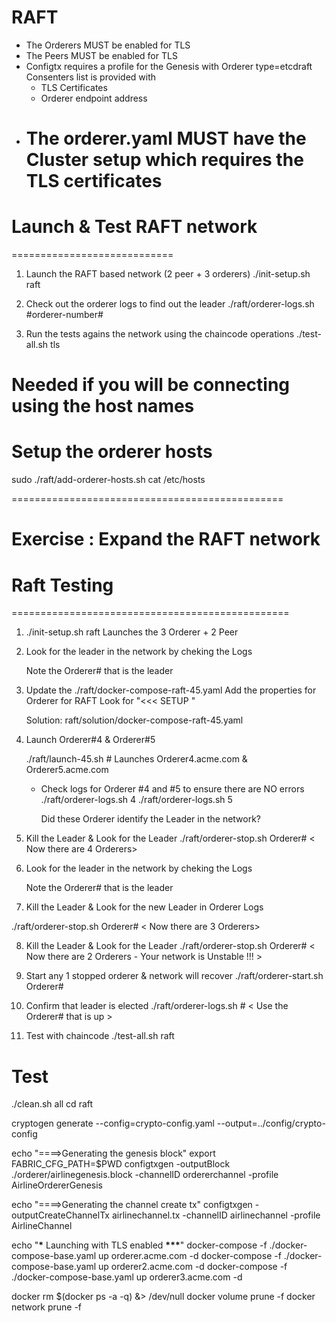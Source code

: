 # RAFT

- The Orderers MUST be enabled for TLS
- The Peers MUST be enabled for TLS
- Configtx requires a profile for the Genesis with Orderer type=etcdraft
  Consenters list is provided with
  - TLS Certificates
  - Orderer endpoint address
- # The orderer.yaml MUST have the Cluster setup which requires the TLS certificates

# Launch & Test RAFT network

============================

1. Launch the RAFT based network (2 peer + 3 orderers)
   ./init-setup.sh raft

2. Check out the orderer logs to find out the leader
   ./raft/orderer-logs.sh #orderer-number#

3. Run the tests agains the network using the chaincode operations
   ./test-all.sh tls

# Needed if you will be connecting using the host names

# Setup the orderer hosts

sudo ./raft/add-orderer-hosts.sh
cat /etc/hosts

===============================================

# Exercise : Expand the RAFT network

# Raft Testing

================================================

1. ./init-setup.sh raft Launches the 3 Orderer + 2 Peer

2. Look for the leader in the network by cheking the Logs

   Note the Orderer# that is the leader

3. Update the ./raft/docker-compose-raft-45.yaml
   Add the properties for Orderer for RAFT
   Look for "<<< SETUP "

   Solution: raft/solution/docker-compose-raft-45.yaml

4. Launch Orderer#4 & Orderer#5

   ./raft/launch-45.sh # Launches Orderer4.acme.com & Orderer5.acme.com

   - Check logs for Orderer #4 and #5 to ensure there are NO errors
     ./raft/orderer-logs.sh 4
     ./raft/orderer-logs.sh 5

     Did these Orderer identify the Leader in the network?

5. Kill the Leader & Look for the Leader
   ./raft/orderer-stop.sh Orderer#
   < Now there are 4 Orderers>

6. Look for the leader in the network by cheking the Logs

   Note the Orderer# that is the leader

7. Kill the Leader & Look for the new Leader in Orderer Logs

./raft/orderer-stop.sh Orderer#
< Now there are 3 Orderers>

8. Kill the Leader & Look for the Leader
   ./raft/orderer-stop.sh Orderer#
   < Now there are 2 Orderers - Your network is Unstable !!! >

9. Start any 1 stopped orderer & network will recover
   ./raft/orderer-start.sh Orderer#

10. Confirm that leader is elected
    ./raft/orderer-logs.sh # < Use the Orderer# that is up >

11. Test with chaincode
    ./test-all.sh raft

# Test

./clean.sh all
cd raft

cryptogen generate --config=crypto-config.yaml --output=../config/crypto-config

echo "====>Generating the genesis block"
export FABRIC_CFG_PATH=$PWD
configtxgen -outputBlock ./orderer/airlinegenesis.block -channelID ordererchannel -profile AirlineOrdererGenesis

echo "====>Generating the channel create tx"
configtxgen -outputCreateChannelTx airlinechannel.tx -channelID airlinechannel -profile AirlineChannel

echo "**********\*********** Launching with TLS enabled ********\*\*\*********"
docker-compose -f ./docker-compose-base.yaml up orderer.acme.com -d
docker-compose -f ./docker-compose-base.yaml up orderer2.acme.com -d
docker-compose -f ./docker-compose-base.yaml up orderer3.acme.com -d

docker rm $(docker ps -a -q) &> /dev/null
docker volume prune -f
docker network prune -f
